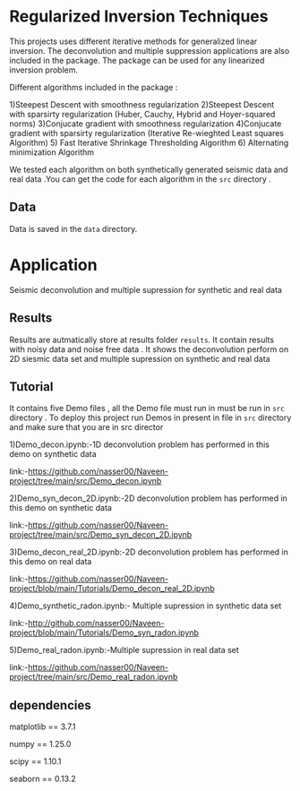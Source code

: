 
# Regularized  Inversion Techniques

This projects uses different iterative methods for generalized linear inversion. The deconvolution and multiple suppression applications are also included in the package. The package can be used for any linearized inversion problem.

Different algorithms included in the package :

1)Steepest Descent with smoothness regularization
2)Steepest Descent with sparsirty regularization (Huber, Cauchy, Hybrid and Hoyer-squared norms)
3)Conjucate gradient with smoothness regularization
4)Conjucate gradient with sparsirty regularization (Iterative Re-wieghted Least squares Algorithm)
5) Fast Iterative Shrinkage Thresholding Algorithm
6) Alternating minimization Algorithm


We tested each algorithm  on  both synthetically  generated seismic data and real data .You  can get the code for each algorithm in the `src` directory .

## Data
Data is saved in the `data` directory. 
# Application
Seismic deconvolution and multiple supression for synthetic and real data  
## Results
Results are autmatically  store at results folder `results`. It contain results with noisy data and noise free data . It shows the deconvolution perform on 2D siesmic data set and multiple supression on synthetic and real data  

## Tutorial 
It contains five Demo files , all the Demo file must run in  must be run in `src` directory .
To deploy this project run Demos in present in   file in `src` directory  and make sure that you are in src director

1)Demo_decon.ipynb:-1D deconvolution problem has performed in this demo on synthetic data

link:-https://github.com/nasser00/Naveen-project/tree/main/src/Demo_decon.ipynb

2)Demo_syn_decon_2D.ipynb:-2D deconvolution problem has performed in this demo on synthetic data

link:-https://github.com/nasser00/Naveen-project/tree/main/src/Demo_syn_decon_2D.ipynb

3)Demo_decon_real_2D.ipynb:-2D deconvolution problem has performed in this demo on real data

link:-https://github.com/nasser00/Naveen-project/blob/main/Tutorials/Demo_decon_real_2D.ipynb

4)Demo_synthetic_radon.ipynb:- Multiple supression in synthetic data set 

link:-http://github.com/nasser00/Naveen-project/blob/main/Tutorials/Demo_syn_radon.ipynb

5)Demo_real_radon.ipynb:-Multiple supression in real data set 

link:-https://github.com/nasser00/Naveen-project/tree/main/src/Demo_real_radon.ipynb


## dependencies 
matplotlib      ==          3.7.1

numpy           ==          1.25.0

scipy           ==          1.10.1

seaborn         ==          0.13.2
